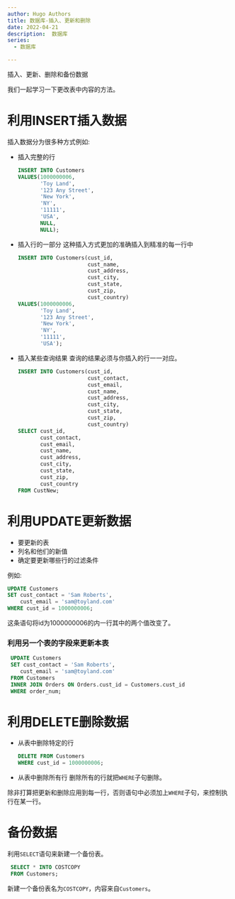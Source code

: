 ```yaml
---
author: Hugo Authors
title: 数据库-插入、更新和删除
date: 2022-04-21
description:  数据库
series:
  - 数据库

---
```

插入、更新、删除和备份数据

我们一起学习一下更改表中内容的方法。

<!--more-->
# 利用INSERT插入数据
  插入数据分为很多种方式例如:
  - 插入完整的行
    ```sql
    INSERT INTO Customers
    VALUES(1000000006,
           'Toy Land',
           '123 Any Street',
           'New York',
           'NY',
           '11111',
           'USA',
           NULL,
           NULL);
    ```
  - 插入行的一部分
    这种插入方式更加的准确插入到精准的每一行中
    ```sql
    INSERT INTO Customers(cust_id,
                          cust_name,
                          cust_address,
                          cust_city,
                          cust_state,
                          cust_zip,
                          cust_country)
    VALUES(1000000006,
           'Toy Land',
           '123 Any Street',
           'New York',
           'NY',
           '11111',
           'USA');
    ```
  - 插入某些查询结果
    查询的结果必须与你插入的行一一对应。
    ```sql
    INSERT INTO Customers(cust_id,
                          cust_contact,
                          cust_email,
                          cust_name,
                          cust_address,
                          cust_city,
                          cust_state,
                          cust_zip,
                          cust_country)
    SELECT cust_id, 
           cust_contact, 
           cust_email,
           cust_name,
           cust_address,
           cust_city,
           cust_state,
           cust_zip,
           cust_country
    FROM CustNew;
    ```

# 利用UPDATE更新数据
  - 要更新的表
  - 列名和他们的新值
  - 确定要更新哪些行的过滤条件

  例如:
```sql
UPDATE Customers
SET cust_contact = 'Sam Roberts',
    cust_email = 'sam@toyland.com'
WHERE cust_id = 1000000006;
```
  这条语句将id为1000000006的内一行其中的两个值改变了。

### 利用另一个表的字段来更新本表
```sql
 UPDATE Customers
 SET cust_contact = 'Sam Roberts',
    cust_email = 'sam@toyland.com'
 FROM Customers
 INNER JOIN Orders ON Orders.cust_id = Customers.cust_id
 WHERE order_num;
```


# 利用DELETE删除数据
  - 从表中删除特定的行
    ```sql
    DELETE FROM Customers
    WHERE cust_id = 1000000006;
    ```
  - 从表中删除所有行
    删除所有的行就把`WHERE`子句删除。

  除非打算把更新和删除应用到每一行，否则语句中必须加上`WHERE`子句，来控制执行在某一行。

# 备份数据
  利用`SELECT`语句来新建一个备份表。
  ```sql
   SELECT * INTO COSTCOPY
   FROM Customers;
  ```
  新建一个备份表名为`COSTCOPY`，内容来自`Customers`。





